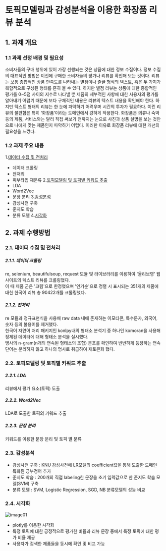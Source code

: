 # 토픽모델링과 감성분석을 이용한 화장품 리뷰 분석

## 1. 과제 개요
### 1.1 과제 선정 배경 및 필요성 
 소비자들의 구매 행위에 있어 가장 선행되는 것은 상품에 대한 정보 수집이다. 정보 수집의 대표적인 방법은 이전에 구매한 소비자들의 평가나 리뷰를 확인해 보는 것이다. 리뷰는 보통 종합적인 상품 만족도를 나타내는 별점이나 줄글 형식의 텍스트, 혹은 두 가지가 복합적으로 구성된 형태를 흔히 볼 수 있다. 하지만 별점 리뷰는 상품에 대한 종합적인 평가를 0~5점 사이의 지수로 나타낼 뿐 제품의 세부적인 사항에 대한 사용자의 평가를 알아내기 어렵기 때문에 보다 구체적인 내용은 리뷰의 텍스트 내용을 확인해야 한다. 하지만 텍스트 형태의 리뷰는 한 눈에 파악하기 어려우며 시간의 투자가 필요하다. 이런 리뷰의 불편함은 특히 ‘화장품’이라는 도메인에서 강하게 작용한다. 화장품은 의류나 숙박 등의 제품, 서비스와는 달리 직접 써보기 전까지는 눈으로 사진과 상품 설명을 보는 것만으로 나에게 맞는 제품인지 파악하기 어렵다. 이러한 이유로 화장품 리뷰에 대한 개선의 필요성을 느꼈다.

### 1.2 과제 주요 내용
1.[데이터 수집 및 전처리](#2.1.-데이터-수집-및-전처리)
- 데이터 크롤링
- 전처리
- 피부타입 재분류
2.[토픽모델링 및 토픽별 키워드 추출](#2.2.-토픽모델링-및-토픽별-키워드-추출) 
- LDA
- Word2Vec
- 문장 분리
3.[감성분석](#2.3.-감성분석)  
- 감성사전 구축
- 준지도 학습
- 분류 모델
4.[시각화](#2.4.-시각화)

## 2. 과제 수행방법
### 2.1. 데이터 수집 및 전처리  
##### 2.1.1. 데이터 크롤링
re, selenium, beautifulsoup, request 모듈 및 라이브러리를 이용하여 '올리브영' 웹사이트의 텍스트 리뷰를 크롤링했다.  
이 때 제품 군은 '크림'으로 한정했으며 '인기순'으로 정렬 시 표시되는 351개의 제품에 대한 한국어 리뷰 총 90422개를 크롤링했다.

##### 2.1.2. 전처리
re 모듈과 정규표현식을 사용해 raw data 내에 존재하는 이모티콘, 특수문자, 외국어, 숫자 등의 불용어를 제거했다.  
한국어 자연어 처리 패키지인 konlpy내의 형태소 분석기 중 하나인 komoran을 사용해 정제된 데이터에 대해 형태소 분석을 실시했다.  
명사의 n-gram(n개의 연속된 형태소의 조합) 분포를 확인하여 빈번하게 등장하는 연속 단어는 분리하지 않고 하나의 명사로 취급하여 재토큰화 했다.

### 2.2. 토픽모델링 및 토픽별 키워드 추출
##### 2.2.1. LDA 
리뷰에서 평가 요소(토픽) 도출  
##### 2.2.2. Word2Vec 
LDA로 도출한 토픽의 키워드 추출  
##### 2.2.3. 문장 분리
키워드를 이용한 문장 분리 및 토픽 별 분류

### 2.3. 감성분석
- 감성사전 구축 : KNU 감성사전에 LR모델의 coefficient값을 통해 도출한 도메인 특화된 긍부정어 추가
- 준지도 학습 : 200개의 직접 labeling한 문장을 초기 입력값으로 한 준지도 학습 모델(SVM) 구축
- 분류 모델 : SVM, Logistic Regression, SGD, NB 분류모델의 성능 비교

### 2.4. 시각화
![image01](https://user-images.githubusercontent.com/49268298/175094119-da348e6b-2526-4d2e-ac67-ddef2ed05e69.png)
- plotly를 이용한 시각화
- 특정 토픽에 대한 긍정적으로 평가한 비율과 리뷰 문장 중에서 특정 토픽에 대한 평가 비율 제공
- 사용자가 검색한 제품들을 동시에 확인 및 비교 가능

